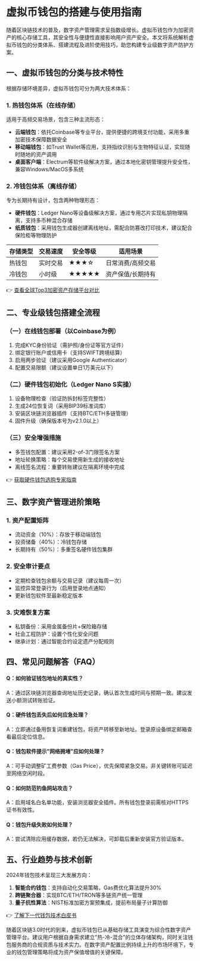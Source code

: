 # 虚拟币钱包的搭建与使用指南

随着区块链技术的普及，数字资产管理需求呈指数级增长。虚拟币钱包作为加密资产的核心存储工具，其安全性与便捷性直接影响用户资产安全。本文将系统解析虚拟币钱包的分类体系、搭建流程及进阶使用技巧，助您构建专业级数字资产防护方案。

## 一、虚拟币钱包的分类与技术特性

根据存储环境差异，虚拟币钱包可分为两大技术体系：

### 1. 热钱包体系（在线存储）
适用于高频交易场景，包含三种主流形态：
- **云端钱包**：依托Coinbase等专业平台，提供便捷的跨境支付功能，采用多重加密技术保障数据安全
- **移动端钱包**：如Trust Wallet等应用，支持指纹识别与生物特征认证，实现随时随地的资产调用
- **桌面客户端**：Electrum等软件级解决方案，通过本地化密钥管理提升安全性，兼容Windows/MacOS多系统

### 2. 冷钱包体系（离线存储）
专为长期持有设计，包含两种物理形态：
- **硬件钱包**：Ledger Nano等设备级解决方案，通过专用芯片实现私钥物理隔离，支持多币种混合存储
- **纸质钱包**：采用钱包生成器创建离线地址，需配合防篡改打印技术，建议配合保险柜等物理防护

| 存储类型 | 交易速度 | 安全等级 | 适用场景 |
|---------|----------|----------|----------|
| 热钱包   | 实时交易 | ★★★☆     | 日常消费/高频交易 |
| 冷钱包   | 小时级   | ★★★★★    | 资产保值/长期持有 |

👉 [查看全球Top3加密资产存储平台对比](https://bit.ly/okx_welcome)

## 二、专业级钱包搭建全流程

### （一）在线钱包部署（以Coinbase为例）
1. 完成KYC身份验证（需护照/身份证等官方证件）
2. 绑定银行账户或信用卡（支持SWIFT跨境结算）
3. 启用两步验证（建议采用Google Authenticator）
4. 配置交易限额（建议设置单日1万美元以下）

### （二）硬件钱包初始化（Ledger Nano S实操）
1. 设备物理检查（验证防拆封标签完整性）
2. 生成24位恢复词（采用BIP39标准词库）
3. 安装区块链浏览器插件（支持BTC/ETH多链管理）
4. 固件升级（确保版本号为v2.1.0以上）

### （三）安全增强措施
- 多签钱包配置：建议采用2-of-3门限签名方案
- 地址轮换策略：每个交易使用新生成的接收地址
- 离线签名流程：重要转账建议在隔离环境中完成

👉 [获取硬件钱包选购专家指南](https://bit.ly/okx_welcome)

## 三、数字资产管理进阶策略

### 1. 资产配置矩阵
- 流动资金（10%）：存放于移动端钱包
- 投资储备（40%）：冷钱包存储
- 长期持有（50%）：多重签名硬件钱包集群

### 2. 安全审计要点
- 定期检查钱包余额与交易记录（建议每周一次）
- 监控异常登录行为（启用登录地点通知）
- 更新钱包软件至最新稳定版本

### 3. 灾难恢复方案
- 私钥备份：采用金属备份片+保险箱存储
- 社会工程防护：设置个性化安全问题
- 继承计划：通过智能合约设定遗产分配规则

## 四、常见问题解答（FAQ）

#### Q：如何验证钱包地址的真实性？
A：通过区块链浏览器查询地址历史记录，确认首次生成时间与预期一致。建议发送小额测试转账验证。

#### Q：硬件钱包丢失后如何应急处理？
A：立即通过备用恢复词重建钱包，将资产转移至新地址。登录原设备绑定邮箱查看最后定位信息。

#### Q：钱包软件提示"网络拥堵"应如何处理？
A：可手动调整矿工费参数（Gas Price），优先保障紧急交易。非关键转账可延迟至网络空闲时段。

#### Q：如何防范钓鱼网站攻击？
A：启用域名白名单功能，安装浏览器安全插件。所有钱包登录前需核对HTTPS证书有效性。

#### Q：钱包升级失败如何处理？
A：尝试清除应用缓存数据，若仍无法解决，可卸载后重新安装官方验证版本。

## 五、行业趋势与技术创新

2024年钱包技术呈现三大发展方向：
1. **智能合约钱包**：支持自动化交易策略，Gas费优化算法提升30%
2. **跨链聚合器**：实现BTC/ETH/TRON等多链资产统一管理
3. **量子抗性算法**：NIST标准加密方案预集成，提前布局量子计算防御

👉 [了解下一代钱包技术白皮书](https://bit.ly/okx_welcome)

随着区块链3.0时代的到来，虚拟币钱包已从基础存储工具演变为综合性数字资产管理平台。建议用户根据自身需求建立"热-冷-混合"的立体存储架构，同时关注钱包服务商的合规资质与技术实力。在数字资产配置比例持续上升的市场环境下，专业的钱包管理策略将成为资产保值增值的关键保障。